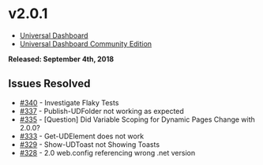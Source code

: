 # v2.0.1

* [Universal Dashboard](https://www.powershellgallery.com/packages/UniversalDashboard/2.0.1)
* [Universal Dashboard Community Edition](https://www.powershellgallery.com/packages/UniversalDashboard.Community/2.0.1)

**Released: September 4th, 2018**

## Issues Resolved

* [\#340](https://github.com/ironmansoftware/universal-dashboard/issues/340) - Investigate Flaky Tests
* [\#337](https://github.com/ironmansoftware/universal-dashboard/issues/337) - Publish-UDFolder not working as expected 
* [\#335](https://github.com/ironmansoftware/universal-dashboard/issues/335) - \[Question\] Did Variable Scoping for Dynamic Pages Change with 2.0.0?
* [\#333](https://github.com/ironmansoftware/universal-dashboard/issues/333) - Get-UDElement does not work
* [\#329](https://github.com/ironmansoftware/universal-dashboard/issues/329) - Show-UDToast not Showing Toasts
* [\#328](https://github.com/ironmansoftware/universal-dashboard/issues/328) - 2.0 web.config referencing wrong .net version

